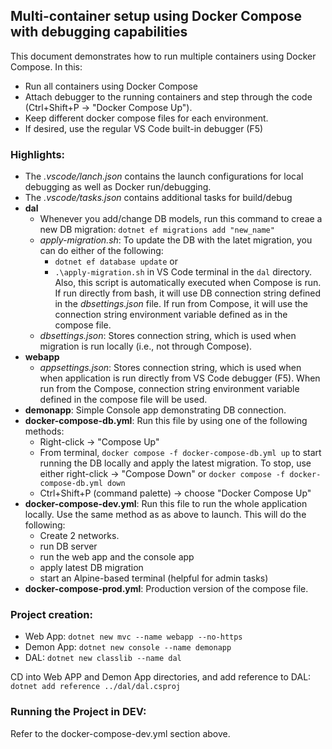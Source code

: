 ## Multi-container setup using Docker Compose with debugging capabilities

This document demonstrates how to run multiple containers using Docker Compose.  In this:
- Run all containers using Docker Compose
- Attach debugger to the running containers and step through the code (Ctrl+Shift+P -> "Docker Compose Up").
- Keep different docker compose files for each environment.
- If desired, use the regular VS Code built-in debugger (F5)

### Highlights:
- The *.vscode/lanch.json* contains the launch configurations for local debugging as well as Docker run/debugging.
- The *.vscode/tasks.json* contains additional tasks for build/debug
- **dal**
  - Whenever you add/change DB models, run this command to creae a new DB migration: ```dotnet ef migrations add "new_name"```
  - *apply-migration.sh*: To update the DB with the latet migration, you can do either of the following:
    - ```dotnet ef database update``` or
    - ```.\apply-migration.sh``` in VS Code terminal in the ```dal``` directory. Also, this script is automatically executed when Compose is run.  If run directly from bash, it will use DB connection string defined in the *dbsettings.json* file.  If run from Compose, it will use the connection string environment variable defined as in the compose file.
  - *dbsettings.json*: Stores connection string, which is used when migration is run locally (i.e., not through Compose).
- **webapp**
  - *appsettings.json*: Stores connection string, which is used when when application is run directly from VS Code debugger (F5).  When run from the Compose, connection string environment variable defined in the compose file will be used.
- **demonapp**: Simple Console app demonstrating DB connection.
- **docker-compose-db.yml**:  Run this file by using one of the following methods:
  - Right-click -> "Compose Up"
  - From terminal, ```docker compose -f docker-compose-db.yml up``` to start running the DB locally and apply the latest migration.  To stop, use either right-click -> "Compose Down" or ```docker compose -f docker-compose-db.yml down```
  - Ctrl+Shift+P (command palette) -> choose "Docker Compose Up"
- **docker-compose-dev.yml**:  Run this file to run the whole application locally.  Use the same method as as above to launch.  This will do the following:
    - Create 2 networks.
    - run DB server
    - run the web app and the console app
    - apply latest DB migration
    - start an Alpine-based terminal (helpful for admin tasks)
- **docker-compose-prod.yml**:  Production version of the compose file.


### Project creation:
- Web App: ```dotnet new mvc --name webapp --no-https```
- Demon App: ```dotnet new console --name demonapp```
- DAL: ```dotnet new classlib --name dal```

CD into Web APP and Demon App directories, and add reference to DAL: ```dotnet add reference ../dal/dal.csproj```


### Running the Project in DEV:
Refer to the docker-compose-dev.yml section above.

